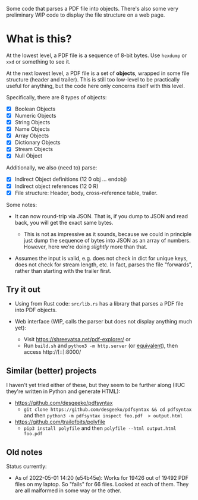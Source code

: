 Some code that parses a PDF file into objects. There's also some very preliminary WIP code to display the file structure on a web page.

# What is this?

At the lowest level, a PDF file is a sequence of 8-bit bytes. Use `hexdump` or `xxd` or something to see it.

At the next lowest level, a PDF file is a set of **objects**, wrapped in some file structure (header and trailer). This is still too low-level to be practically useful for anything, but the code here only concerns itself with this level.

Specifically, there are 8 types of objects:

-   [x] Boolean Objects
-   [x] Numeric Objects
-   [x] String Objects
-   [x] Name Objects
-   [x] Array Objects
-   [x] Dictionary Objects
-   [x] Stream Objects
-   [x] Null Object

Additionally, we also (need to) parse:

-   [x] Indirect Object definitions (12 0 obj … endobj)
-   [x] Indirect object references (12 0 R)
-   [x] File structure: Header, body, cross-reference table, trailer.

Some notes:

-   It can now round-trip via JSON. That is, if you dump to JSON and read back, you will get the exact same bytes.

    -   This is not as impressive as it sounds, because we could in principle just dump the sequence of bytes into JSON as an array of numbers. However, here we're doing _slightly_ more than that.

-   Assumes the input is valid, e.g. does not check in dict for unique keys, does not check for stream length, etc. In fact, parses the file "forwards", rather than starting with the trailer first.

## Try it out

- Using from Rust code: `src/lib.rs` has a library that parses a PDF file into PDF objects.

- Web interface (WIP, calls the parser but does not display anything much yet):
  - Visit https://shreevatsa.net/pdf-explorer/ or
  - Run `build.sh` and `python3 -m http.server` (or [equivalent](https://gist.github.com/willurd/5720255)), then access http://[::]:8000/

## Similar (better) projects

I haven't yet tried either of these, but they seem to be further along (IIUC they're written in Python and generate HTML):

- https://github.com/desgeeko/pdfsyntax
  - `git clone https://github.com/desgeeko/pdfsyntax && cd pdfsyntax` and then `python3 -m pdfsyntax inspect foo.pdf  > output.html`
- https://github.com/trailofbits/polyfile
  - `pip3 install polyfile` and then `polyfile --html output.html foo.pdf`

## Old notes

Status currently:

- As of 2022-05-01 14:20 (e54b45e): Works for 19426 out of 19492 PDF files on my laptop. So "fails" for 66 files. Looked at each of them. They are all malformed in some way or the other.
